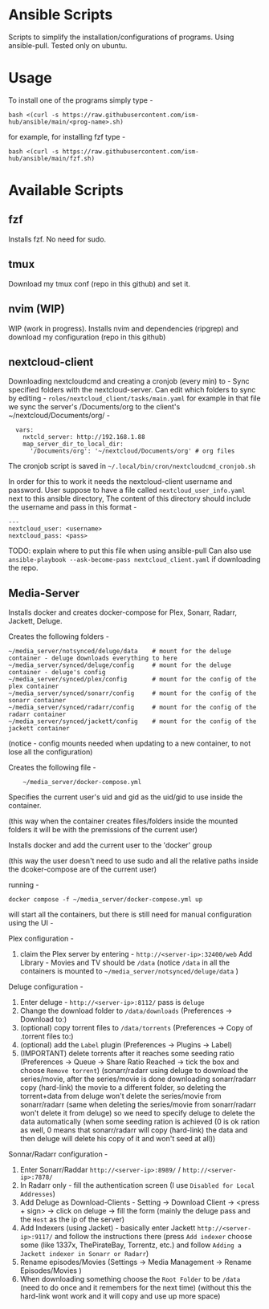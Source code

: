 # Ansible Scripts

Scripts to simplify the installation/configurations of programs.
Using ansible-pull.
Tested only on ubuntu.

# Usage

To install one of the programs simply type -

```
bash <(curl -s https://raw.githubusercontent.com/ism-hub/ansible/main/<prog-name>.sh)
```

for example, for installing fzf type -

```
bash <(curl -s https://raw.githubusercontent.com/ism-hub/ansible/main/fzf.sh)
```

# Available Scripts

## fzf

Installs fzf.
No need for sudo.

## tmux

Download my tmux conf (repo in this github) and set it.

## nvim (WIP)

WIP (work in progress).
Installs nvim and dependencies (ripgrep) and download my configuration (repo in this github)

## nextcloud-client

Downloading nextcloudcmd and creating a cronjob (every min) to -
Sync specified folders with the nextcloud-server.
Can edit which folders to sync by editing - `roles/nextcloud_client/tasks/main.yaml`
for example in that file we sync the server's /Documents/org to the client's ~/nextcloud/Documents/org/ -

```
  vars:
    nxtcld_server: http://192.168.1.88
    map_server_dir_to_local_dir:
      '/Documents/org': '~/nextcloud/Documents/org' # org files

```

The cronjob script is saved in `~/.local/bin/cron/nextcloudcmd_cronjob.sh`

In order for this to work it needs the nextcloud-client username and password.
User suppose to have a file called `nextcloud_user_info.yaml` next to this ansible directory,
The content of this directory should include the username and pass in this format -

```
---
nextcloud_user: <username>
nextcloud_pass: <pass>
```

TODO: explain where to put this file when using ansible-pull
Can also use `ansible-playbook --ask-become-pass nextcloud_client.yaml` if downloading the repo.

## Media-Server

Installs docker and creates docker-compose for Plex, Sonarr, Radarr, Jackett, Deluge.

Creates the following folders -

    ~/media_server/notsynced/deluge/data    # mount for the deluge container - deluge downloads everything to here
    ~/media_server/synced/deluge/config     # mount for the deluge container - deluge's config
    ~/media_server/synced/plex/config       # mount for the config of the plex container
    ~/media_server/synced/sonarr/config     # mount for the config of the sonarr container
    ~/media_server/synced/radarr/config     # mount for the config of the radarr container
    ~/media_server/synced/jackett/config    # mount for the config of the jackett container
(notice - config mounts needed when updating to a new container, to not lose all the configuration)

Creates the following file -

        ~/media_server/docker-compose.yml

Specifies the current user's uid and gid as the uid/gid to use inside the container.

(this way when the container creates files/folders inside the mounted folders it will be with the premissions of the current user)

Installs docker and add the current user to the 'docker' group

(this way the user doesn't need to use sudo and all the relative paths inside the dcoker-compose are of the current user)

running -

    docker compose -f ~/media_server/docker-compose.yml up
will start all the containers, but there is still need for manual configuration using the UI - 

Plex configuration - 

1. claim the Plex server by entering - `http://<server-ip>:32400/web`
    Add Library - Movies and TV should be `/data` (notice `/data` in all the containers is mounted to `~/media_server/notsynced/deluge/data` )

Deluge configuration - 
1. Enter deluge - `http://<server-ip>:8112/` pass is `deluge`
2. Change the download folder to `/data/downloads` (Preferences -> Download to:)
3. (optional) copy torrent files to `/data/torrents` (Preferences -> Copy of .torrent files to:)
4. (optional) add the `Label` plugin (Preferences -> Plugins -> Label)
5. (IMPORTANT) delete torrents after it reaches some seeding ratio (Preferences -> Queue -> Share Ratio Reached -> tick the box and choose `Remove torrent`)
    (sonarr/radarr using deluge to download the series/movie, after the series/movie is done downloading sonarr/radarr copy (hard-link) the movie to a different folder,
    so deleting the torrent+data from deluge won't delete the series/movie from sonarr/radarr (same when deleting the series/movie from sonarr/radarr won't delete it from deluge)
    so we need to specify deluge to delete the data automatically
    (when some seeding ration is achieved (0 is ok ration as well, 0 means that sonarr/radarr will copy (hard-link) the data and then deluge will delete his copy of it and won't seed at all))

Sonnar/Radarr configuration -

1. Enter Sonarr/Raddar `http://<server-ip>:8989/` / `http://<server-ip>:7878/`
2. In Radarr only - fill the authentication screen (I use `Disabled for Local Addresses`)
3. Add Deluge as Download-Clients - Setting -> Download Client -> <press + sign> -> click on deluge -> fill the form (mainly the deluge pass and the `Host` as the ip of the server)
4. Add Indexers (using Jacket) - basically enter Jackett `http://<server-ip>:9117/` and follow the instructions there (press `Add indexer` choose some (like 1337x, ThePirateBay, Torrentz, etc.) and follow `Adding a Jackett indexer in Sonarr or Radarr`)
5. Rename episodes/Movies (Settings -> Media Management -> Rename Episodes/Movies <click the choice-box>)
6. When downloading something choose the `Root Folder` to be `/data` (need to do once and it remembers for the next time) (without this the hard-link wont work and it will copy and use up more space)
